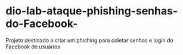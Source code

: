 # dio-lab-ataque-phishing-senhas-do-Facebook-
Projeto destinado a criar um phishing para coletar senhas e login do Facebook de usuários
